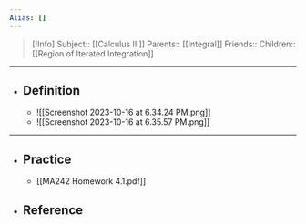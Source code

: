 ```yaml
---
Alias: []
---
```

> [!Info]
> Subject:: [[Calculus III]]
> Parents:: [[Integral]]
> Friends:: 
> Children:: [[Region of Iterated Integration]]
---
- ## Definition
	- ![[Screenshot 2023-10-16 at 6.34.24 PM.png]]
	- ![[Screenshot 2023-10-16 at 6.35.57 PM.png]]
---
- ## Practice
	- [[MA242 Homework 4.1.pdf]]
- ## Reference